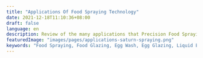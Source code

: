 ```yaml
---
title: "Applications Of Food Spraying Technology"
date: 2021-12-18T11:10:36+08:00
draft: false
language: en
description: Review of the many applications that Precision Food Spraying Technology offers.
featuredImage: "images/pages/applications-saturn-spraying.png"
keywords: "Food Spraying, Food Glazing, Egg Wash, Egg Glazing, Liquid Egg, Precision Spraying"
---
```


